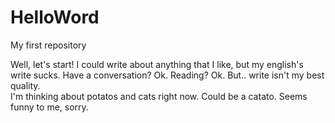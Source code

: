 # HelloWord
My first repository 

Well, let's start!
I could write about anything that I like, but my english's write sucks. Have a conversation? Ok. Reading? Ok. But.. write isn't my best quality.  
I'm thinking about potatos and cats right now. Could be a catato. Seems funny to me, sorry.
